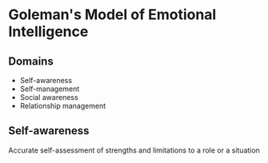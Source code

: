 # Goleman's Model of Emotional Intelligence

## Domains

- Self-awareness
- Self-management
- Social awareness
- Relationship management

## Self-awareness

Accurate self-assessment of strengths and limitations to a role or a situation



